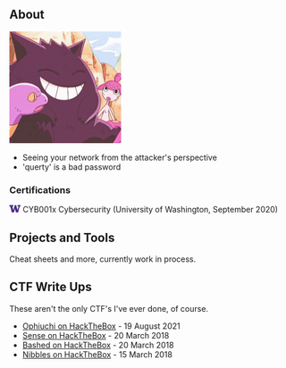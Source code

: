 ## About

<img src="img/cute-gengar.jpg" width="200">

- Seeing your network from the attacker's perspective
- 'querty' is a bad password

### Certifications
<img src="img/logo-UW.png" width="20"> CYB001x Cybersecurity (University of Washington, September 2020)

## Projects and Tools

Cheat sheets and more, currently work in process.

## CTF Write Ups

These aren't the only CTF's I've ever done, of course.

* [Ophiuchi on HackTheBox](CTF-Writeups/Ophiuchi-HTB.md) - 19 August 2021
* [Sense on HackTheBox](CTF-Writeups/Sense-HTB.md) - 20 March 2018
* [Bashed on HackTheBox](CTF-Writeups/Bashed-HTB.md) - 20 March 2018
* [Nibbles on HackTheBox](CTF-Writeups/Nibbles-HTB.md) - 15 March 2018
